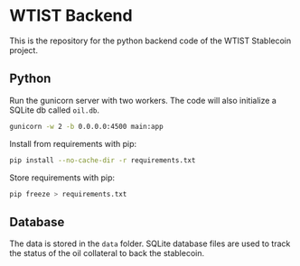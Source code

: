 # WTIST Backend
This is the repository for the python backend code of the WTIST Stablecoin project.

## Python
Run the gunicorn server with two workers.
The code will also initialize a SQLite db called `oil.db`.
```bash
gunicorn -w 2 -b 0.0.0.0:4500 main:app 
```

Install from requirements with pip:
```bash
pip install --no-cache-dir -r requirements.txt
```

Store requirements with pip:
```bash
pip freeze > requirements.txt
```

## Database
The data is stored in the `data` folder.
SQLite database files are used to track the status of the oil collateral to back the stablecoin.